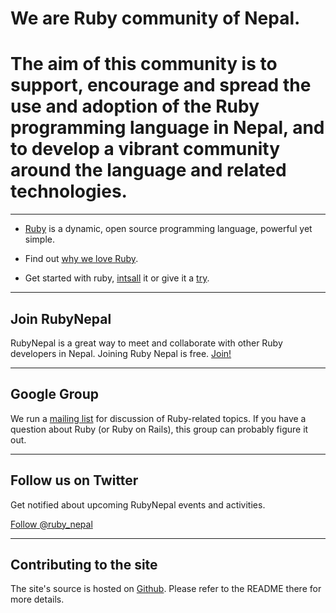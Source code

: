 # We are Ruby community of Nepal.

# The aim of this community is to support, encourage and spread the use and adoption of the Ruby programming language in Nepal, and to develop a vibrant community around the language and related technologies.

---

- [Ruby](http://ruby-lang.org/) is a dynamic, open source programming language, powerful yet simple.

- Find out [why we love Ruby](/why_we_love_ruby).

- Get started with ruby, [intsall](http://www.ruby-lang.org/en/downloads/) it or give it a [try](http://tryruby.org/).

---

## Join RubyNepal

RubyNepal is a great way to meet and collaborate with other Ruby developers in Nepal.
Joining Ruby Nepal is free. [Join!](/)

---

## Google Group

We run a [mailing list]() for discussion of Ruby-related topics. If you have a question about Ruby (or Ruby on Rails), this group can probably figure it out.

---

## Follow us on Twitter

Get notified about upcoming RubyNepal events and activities.

[Follow @ruby_nepal](http://twitter.com/ruby_nepal)

---

## Contributing to the site

The site's source is hosted on [Github](https://github.com/RubyNepal/rubynepal.github.io). Please refer to the README there for more details.